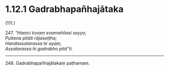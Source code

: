 

# 1.12.1 Gadrabhapañhajātaka




(111.)

247\. _“Haṃci tuvaṃ evamaññasi seyyo,_  
_Puttena pitāti rājaseṭṭha;_  
_Handassatarassa te ayaṃ,_  
_Assatarassa hi gadrabho pitā”ti._  


---

248\. Gadrabhapañhajātakaṃ paṭhamaṃ.





